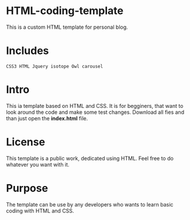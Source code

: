 # HTML-coding-template
This is a custom HTML template for personal blog.

# Includes
`
CSS3
HTML
Jquery
isotope
Owl carousel
`

# Intro
This ia template based on HTML and CSS. It is for begginers, that want to look around the code and make some test changes.
Download all fies and than just open the **index.html** file.

# License
This template is a public work, dedicated using HTML. Feel free to do whatever you want with it.

# Purpose
The template can be use by any developers who wants to learn basic coding with HTML and CSS.
